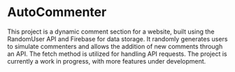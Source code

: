 # AutoCommenter
This project is a dynamic comment section for a website, built using the RandomUser API and Firebase for data storage.  It randomly generates users to simulate commenters and allows the addition of new comments through an API. The fetch method is utilized for handling API requests. The project is currently a work in progress, with more features under development.
